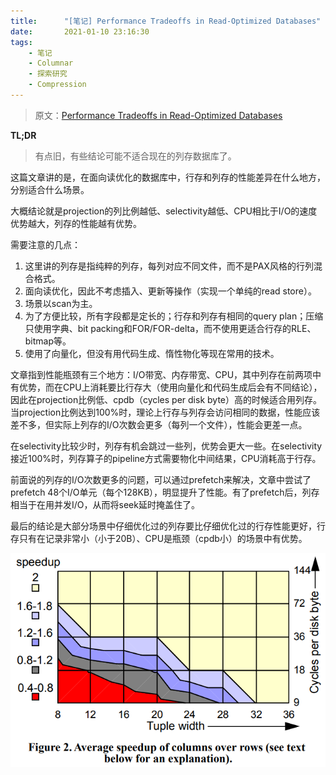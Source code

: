 ```yaml
---
title:      "[笔记] Performance Tradeoffs in Read-Optimized Databases"
date:       2021-01-10 23:16:30
tags:
    - 笔记
    - Columnar
    - 探索研究
    - Compression
---
```


> 原文：[Performance Tradeoffs in Read-Optimized Databases](http://nms.csail.mit.edu/~stavros/pubs/vldb2006.pdf)

**TL;DR**

> 有点旧，有些结论可能不适合现在的列存数据库了。

这篇文章讲的是，在面向读优化的数据库中，行存和列存的性能差异在什么地方，分别适合什么场景。

大概结论就是projection的列比例越低、selectivity越低、CPU相比于I/O的速度优势越大，列存的性能越有优势。

<!--more-->

需要注意的几点：
1. 这里讲的列存是指纯粹的列存，每列对应不同文件，而不是PAX风格的行列混合格式。
1. 面向读优化，因此不考虑插入、更新等操作（实现一个单纯的read store）。
1. 场景以scan为主。
1. 为了方便比较，所有字段都是定长的；行存和列存有相同的query plan；压缩只使用字典、bit packing和FOR/FOR-delta，而不使用更适合行存的RLE、bitmap等。
1. 使用了向量化，但没有用代码生成、惰性物化等现在常用的技术。

文章指到性能瓶颈有三个地方：I/O带宽、内存带宽、CPU，其中列存在前两项中有优势，而在CPU上消耗要比行存大（使用向量化和代码生成后会有不同结论），因此在projection比例低、cpdb（cycles per disk byte）高的时候适合用列存。当projection比例达到100%时，理论上行存与列存会访问相同的数据，性能应该差不多，但实际上列存的I/O次数会更多（每列一个文件），性能会更差一点。

在selectivity比较少时，列存有机会跳过一些列，优势会更大一些。在selectivity接近100%时，列存算子的pipeline方式需要物化中间结果，CPU消耗高于行存。

前面说的列存的I/O次数更多的问题，可以通过prefetch来解决，文章中尝试了prefetch 48个I/O单元（每个128KB），明显提升了性能。有了prefetch后，列存相当于在用并发I/O，从而将seek延时掩盖住了。

最后的结论是大部分场景中仔细优化过的列存要比仔细优化过的行存性能更好，行存只有在记录非常小（小于20B）、CPU是瓶颈（cpdb小）的场景中有优势。

![](/images/2021-01/perf-read-optimized-01.png)
